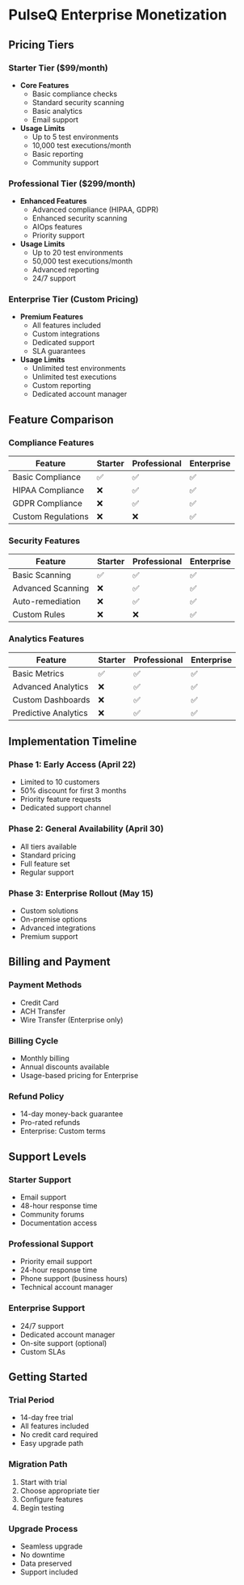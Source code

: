 # PulseQ Enterprise Monetization

## Pricing Tiers

### Starter Tier ($99/month)

- **Core Features**
  - Basic compliance checks
  - Standard security scanning
  - Basic analytics
  - Email support
- **Usage Limits**
  - Up to 5 test environments
  - 10,000 test executions/month
  - Basic reporting
  - Community support

### Professional Tier ($299/month)

- **Enhanced Features**
  - Advanced compliance (HIPAA, GDPR)
  - Enhanced security scanning
  - AIOps features
  - Priority support
- **Usage Limits**
  - Up to 20 test environments
  - 50,000 test executions/month
  - Advanced reporting
  - 24/7 support

### Enterprise Tier (Custom Pricing)

- **Premium Features**
  - All features included
  - Custom integrations
  - Dedicated support
  - SLA guarantees
- **Usage Limits**
  - Unlimited test environments
  - Unlimited test executions
  - Custom reporting
  - Dedicated account manager

## Feature Comparison

### Compliance Features

| Feature            | Starter | Professional | Enterprise |
| ------------------ | ------- | ------------ | ---------- |
| Basic Compliance   | ✅      | ✅           | ✅         |
| HIPAA Compliance   | ❌      | ✅           | ✅         |
| GDPR Compliance    | ❌      | ✅           | ✅         |
| Custom Regulations | ❌      | ❌           | ✅         |

### Security Features

| Feature           | Starter | Professional | Enterprise |
| ----------------- | ------- | ------------ | ---------- |
| Basic Scanning    | ✅      | ✅           | ✅         |
| Advanced Scanning | ❌      | ✅           | ✅         |
| Auto-remediation  | ❌      | ✅           | ✅         |
| Custom Rules      | ❌      | ❌           | ✅         |

### Analytics Features

| Feature              | Starter | Professional | Enterprise |
| -------------------- | ------- | ------------ | ---------- |
| Basic Metrics        | ✅      | ✅           | ✅         |
| Advanced Analytics   | ❌      | ✅           | ✅         |
| Custom Dashboards    | ❌      | ✅           | ✅         |
| Predictive Analytics | ❌      | ✅           | ✅         |

## Implementation Timeline

### Phase 1: Early Access (April 22)

- Limited to 10 customers
- 50% discount for first 3 months
- Priority feature requests
- Dedicated support channel

### Phase 2: General Availability (April 30)

- All tiers available
- Standard pricing
- Full feature set
- Regular support

### Phase 3: Enterprise Rollout (May 15)

- Custom solutions
- On-premise options
- Advanced integrations
- Premium support

## Billing and Payment

### Payment Methods

- Credit Card
- ACH Transfer
- Wire Transfer (Enterprise only)

### Billing Cycle

- Monthly billing
- Annual discounts available
- Usage-based pricing for Enterprise

### Refund Policy

- 14-day money-back guarantee
- Pro-rated refunds
- Enterprise: Custom terms

## Support Levels

### Starter Support

- Email support
- 48-hour response time
- Community forums
- Documentation access

### Professional Support

- Priority email support
- 24-hour response time
- Phone support (business hours)
- Technical account manager

### Enterprise Support

- 24/7 support
- Dedicated account manager
- On-site support (optional)
- Custom SLAs

## Getting Started

### Trial Period

- 14-day free trial
- All features included
- No credit card required
- Easy upgrade path

### Migration Path

1. Start with trial
2. Choose appropriate tier
3. Configure features
4. Begin testing

### Upgrade Process

- Seamless upgrade
- No downtime
- Data preserved
- Support included
